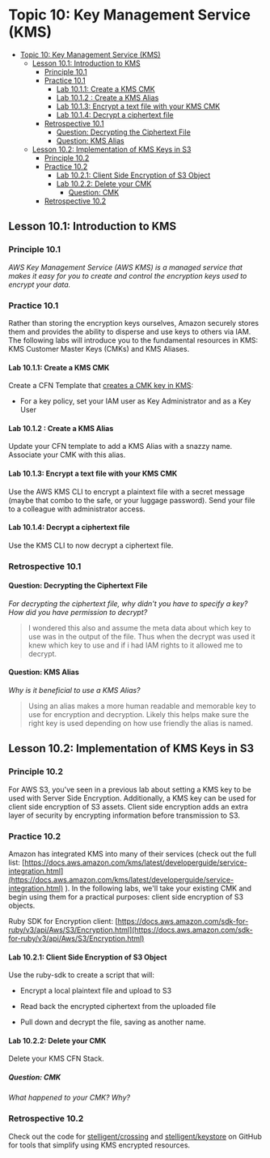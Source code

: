 # Topic 10: Key Management Service (KMS)

<!-- TOC -->

- [Topic 10: Key Management Service (KMS)](#topic-10-key-management-service-kms)
  - [Lesson 10.1: Introduction to KMS](#lesson-101-introduction-to-kms)
    - [Principle 10.1](#principle-101)
    - [Practice 10.1](#practice-101)
      - [Lab 10.1.1: Create a KMS CMK](#lab-1011-create-a-kms-cmk)
      - [Lab 10.1.2 : Create a KMS Alias](#lab-1012--create-a-kms-alias)
      - [Lab 10.1.3: Encrypt a text file with your KMS CMK](#lab-1013-encrypt-a-text-file-with-your-kms-cmk)
      - [Lab 10.1.4: Decrypt a ciphertext file](#lab-1014-decrypt-a-ciphertext-file)
    - [Retrospective 10.1](#retrospective-101)
      - [Question: Decrypting the Ciphertext File](#question-decrypting-the-ciphertext-file)
      - [Question: KMS Alias](#question-kms-alias)
  - [Lesson 10.2: Implementation of KMS Keys in S3](#lesson-102-implementation-of-kms-keys-in-s3)
    - [Principle 10.2](#principle-102)
    - [Practice 10.2](#practice-102)
      - [Lab 10.2.1: Client Side Encryption of S3 Object](#lab-1021-client-side-encryption-of-s3-object)
      - [Lab 10.2.2: Delete your CMK](#lab-1022-delete-your-cmk)
        - [Question: CMK](#question-cmk)
    - [Retrospective 10.2](#retrospective-102)

<!-- /TOC -->

## Lesson 10.1: Introduction to KMS

### Principle 10.1

*AWS Key Management Service (AWS KMS) is a managed service that makes it
easy for you to create and control the encryption keys used to encrypt
your data.*

### Practice 10.1

Rather than storing the encryption keys ourselves, Amazon securely
stores them and provides the ability to disperse and use keys to others
via IAM. The following labs will introduce you to the fundamental resources in
KMS: KMS Customer Master Keys (CMKs) and KMS Aliases.

#### Lab 10.1.1: Create a KMS CMK

Create a CFN Template that
[creates a CMK key in KMS](https://docs.aws.amazon.com/AWSCloudFormation/latest/UserGuide/aws-resource-kms-key.html):

- For a key policy, set your IAM user as Key Administrator and as a Key User

#### Lab 10.1.2 : Create a KMS Alias

Update your CFN template to add a KMS Alias with a snazzy name.
Associate your CMK with this alias.

#### Lab 10.1.3: Encrypt a text file with your KMS CMK

Use the AWS KMS CLI to encrypt a plaintext file with a secret message
(maybe that combo to the safe, or your luggage password). Send your file
to a colleague with administrator access.

#### Lab 10.1.4: Decrypt a ciphertext file

Use the KMS CLI to now decrypt a ciphertext file.

### Retrospective 10.1

#### Question: Decrypting the Ciphertext File

_For decrypting the ciphertext file, why didn't you have to specify a key? How
did you have permission to decrypt?_

> I wondered this also and assume the meta data about which key to use was in the output of the file. Thus when the decrypt was used it knew which key to use and if i had IAM rights to it allowed me to decrypt.

#### Question: KMS Alias

_Why is it beneficial to use a KMS Alias?_

> Using an alias makes a more human readable and memorable key to use for encryption and decryption. Likely this helps make sure the right key is used depending on how use friendly the alias is named.

## Lesson 10.2: Implementation of KMS Keys in S3

### Principle 10.2

For AWS S3, you've seen in a previous lab about setting a KMS key to be
used with Server Side Encryption. Additionally, a KMS key can be used
for client side encryption of S3 assets. Client side encryption adds an
extra layer of security by encrypting information before transmission to
S3.

### Practice 10.2

Amazon has integrated KMS into many of their services (check out the
full list:
[https://docs.aws.amazon.com/kms/latest/developerguide/service-integration.html](https://docs.aws.amazon.com/kms/latest/developerguide/service-integration.html)
). In the following labs, we'll take your existing CMK and begin using
them for a practical purposes: client side encryption of S3 objects.

Ruby SDK for Encryption client:
[https://docs.aws.amazon.com/sdk-for-ruby/v3/api/Aws/S3/Encryption.html](https://docs.aws.amazon.com/sdk-for-ruby/v3/api/Aws/S3/Encryption.html)

#### Lab 10.2.1: Client Side Encryption of S3 Object

Use the ruby-sdk to create a script that will:

- Encrypt a local plaintext file and upload to S3

- Read back the encrypted ciphertext from the uploaded file

- Pull down and decrypt the file, saving as another name.

#### Lab 10.2.2: Delete your CMK

Delete your KMS CFN Stack.

##### Question: CMK

_What happened to your CMK? Why?_

### Retrospective 10.2

Check out the code for [stelligent/crossing](https://github.com/stelligent/crossing)
and [stelligent/keystore](https://github.com/stelligent/keystore)
on GitHub for tools that simplify using KMS encrypted resources.

